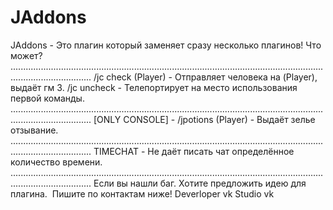 # JAddons
JAddons - Это плагин который заменяет сразу несколько плагинов!  Что может? ............................................................................................................................................................ /jc check (Player) - Отправляет человека на (Player), выдаёт гм 3. /jc uncheck - Телепортирует на место использования первой команды.       ............................................................................................................................................................  [ONLY CONSOLE] - /jpotions (Player) - Выдаёт зелье отзывание.    ............................................................................................................................................................   TIMECHAT - Не даёт писать чат определённое количество времени.   ............................................................................................................................................................   Если вы нашли баг. Хотите предложить идею для плагина.  Пишите по контактам ниже!  Deverloper vk Studio vk
